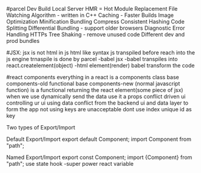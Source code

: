 #parcel
Dev Build
Local Server
HMR = Hot Module Replacement
File Watching Algorithm - written in C++
Caching - Faster Builds
Image Optimization
Minification
Bundling
Compress
Consistent Hashing
Code Splitting
Differential Bundling - support older browsers
Diagnostic
Error Handling
HTTPs
Tree Shaking - remove unused code
Different dev and prod bundles

#JSX:
jsx is not html in js
html like syntax
js transpiled before reach into the js engine trnaspile is done by parcel -babel
jsx -babel transpiles into react.createlement(object) -html element(render)
babel transform the code

#react components
everything in a react is a components
class base components-old
functional base components-new
(normal javascript function) is a functional returning the react element(some piece of jsx)
when we use dynamically send the data use it a props
conflict driven ui
controlling ur ui using data conflict from the backend
ui and data layer to form the app
not using keys are unacceptable
dont use index
 unique id as key


 Two types of Export/Import

Default Export/Import
export default Component; import Component from "path";

Named Export/Import
export const Component; import {Component} from "path";
use state hook -super power react variable